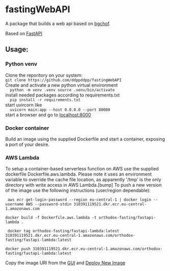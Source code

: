 # fastingWebAPI
A package that builds a web api based on [bgchof](https://github.com/ddppddpp/bgchof).  

Based on [FastAPI](https://fastapi.tiangolo.com)  

## Usage:

### Python venv

Clone the reporitory on your system:  
`
git clone https://github.com/ddppddpp/fastingWebAPI
`  
Create and activate a new python virtual environment  
`  
python -m venv .venv
source .venv/bin/activate
`  
install needed packages according to requirements.txt  
`  
pip install -r requirements.txt
`  
start uvircorn like  
`  
uvicorn main:app --host 0.0.0.0 --port 80000
`  
start a browser and go to [localhost:8000](http://localhost:8000)  

### Docker container

Build an image using the supplied Dockerfile and start a container, exposing a port of your desire.  

### AWS Lambda

To setup a container-based serverless function on AWS use the supplied dockerfile Dockerfile.aws.lambda. Please note it uses an environment variable to override the cache file location, as apparently '/tmp' is the only directory with write access in AWS Lambda.[bump]
To push a new version of the image use the following instructions (user/region dependable):

` 
aws ecr get-login-password --region eu-central-1 | docker login --username AWS --password-stdin 310391119521.dkr.ecr.eu-central-1.amazonaws.com
`


`docker build -f Dockerfile.aws.lambda -t orthodox-fasting/fastapi-lambda .`


` 
docker tag orthodox-fasting/fastapi-lambda:latest 310391119521.dkr.ecr.eu-central-1.amazonaws.com/orthodox-fasting/fastapi-lambda:latest
` 


`docker push 310391119521.dkr.ecr.eu-central-1.amazonaws.com/orthodox-fasting/fastapi-lambda:latest`


Copy the image URI from the [GUI](https://eu-central-1.console.aws.amazon.com/ecr/repositories/private/310391119521/orthodox-fasting/fastapi-lambda?region=eu-central-1) and [Deploy New Image](https://eu-central-1.console.aws.amazon.com/lambda/home?region=eu-central-1#/functions/orthodox-fasting?tab=code)

